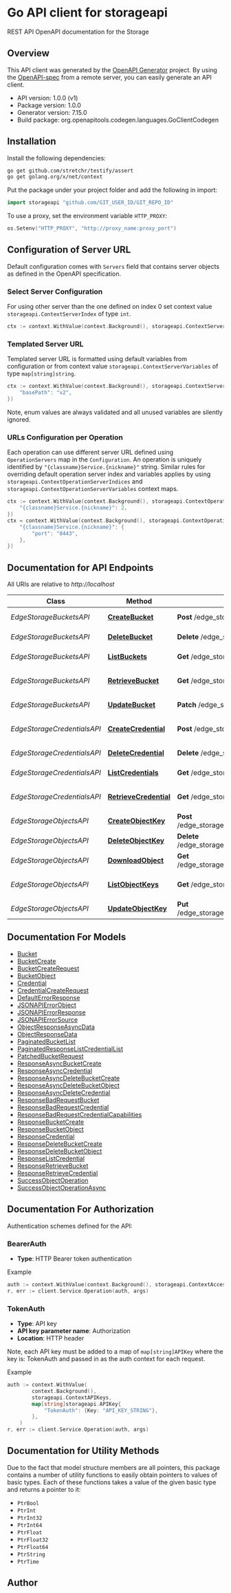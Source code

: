 # Go API client for storageapi

REST API OpenAPI documentation for the Storage

## Overview
This API client was generated by the [OpenAPI Generator](https://openapi-generator.tech) project.  By using the [OpenAPI-spec](https://www.openapis.org/) from a remote server, you can easily generate an API client.

- API version: 1.0.0 (v1)
- Package version: 1.0.0
- Generator version: 7.15.0
- Build package: org.openapitools.codegen.languages.GoClientCodegen

## Installation

Install the following dependencies:

```sh
go get github.com/stretchr/testify/assert
go get golang.org/x/net/context
```

Put the package under your project folder and add the following in import:

```go
import storageapi "github.com/GIT_USER_ID/GIT_REPO_ID"
```

To use a proxy, set the environment variable `HTTP_PROXY`:

```go
os.Setenv("HTTP_PROXY", "http://proxy_name:proxy_port")
```

## Configuration of Server URL

Default configuration comes with `Servers` field that contains server objects as defined in the OpenAPI specification.

### Select Server Configuration

For using other server than the one defined on index 0 set context value `storageapi.ContextServerIndex` of type `int`.

```go
ctx := context.WithValue(context.Background(), storageapi.ContextServerIndex, 1)
```

### Templated Server URL

Templated server URL is formatted using default variables from configuration or from context value `storageapi.ContextServerVariables` of type `map[string]string`.

```go
ctx := context.WithValue(context.Background(), storageapi.ContextServerVariables, map[string]string{
	"basePath": "v2",
})
```

Note, enum values are always validated and all unused variables are silently ignored.

### URLs Configuration per Operation

Each operation can use different server URL defined using `OperationServers` map in the `Configuration`.
An operation is uniquely identified by `"{classname}Service.{nickname}"` string.
Similar rules for overriding default operation server index and variables applies by using `storageapi.ContextOperationServerIndices` and `storageapi.ContextOperationServerVariables` context maps.

```go
ctx := context.WithValue(context.Background(), storageapi.ContextOperationServerIndices, map[string]int{
	"{classname}Service.{nickname}": 2,
})
ctx = context.WithValue(context.Background(), storageapi.ContextOperationServerVariables, map[string]map[string]string{
	"{classname}Service.{nickname}": {
		"port": "8443",
	},
})
```

## Documentation for API Endpoints

All URIs are relative to *http://localhost*

Class | Method | HTTP request | Description
------------ | ------------- | ------------- | -------------
*EdgeStorageBucketsAPI* | [**CreateBucket**](docs/EdgeStorageBucketsAPI.md#createbucket) | **Post** /edge_storage/buckets | Create a new bucket
*EdgeStorageBucketsAPI* | [**DeleteBucket**](docs/EdgeStorageBucketsAPI.md#deletebucket) | **Delete** /edge_storage/buckets/{name} | Delete a bucket
*EdgeStorageBucketsAPI* | [**ListBuckets**](docs/EdgeStorageBucketsAPI.md#listbuckets) | **Get** /edge_storage/buckets | List buckets
*EdgeStorageBucketsAPI* | [**RetrieveBucket**](docs/EdgeStorageBucketsAPI.md#retrievebucket) | **Get** /edge_storage/buckets/{name} | Retrieve details from a bucket
*EdgeStorageBucketsAPI* | [**UpdateBucket**](docs/EdgeStorageBucketsAPI.md#updatebucket) | **Patch** /edge_storage/buckets/{name} | Update bucket info
*EdgeStorageCredentialsAPI* | [**CreateCredential**](docs/EdgeStorageCredentialsAPI.md#createcredential) | **Post** /edge_storage/credentials | Create a new credential
*EdgeStorageCredentialsAPI* | [**DeleteCredential**](docs/EdgeStorageCredentialsAPI.md#deletecredential) | **Delete** /edge_storage/credentials/{id} | Delete a credential
*EdgeStorageCredentialsAPI* | [**ListCredentials**](docs/EdgeStorageCredentialsAPI.md#listcredentials) | **Get** /edge_storage/credentials | List credentials
*EdgeStorageCredentialsAPI* | [**RetrieveCredential**](docs/EdgeStorageCredentialsAPI.md#retrievecredential) | **Get** /edge_storage/credentials/{id} | Retrieve details from a credential
*EdgeStorageObjectsAPI* | [**CreateObjectKey**](docs/EdgeStorageObjectsAPI.md#createobjectkey) | **Post** /edge_storage/buckets/{bucketName}/objects/{objectKey} | Create new object key.
*EdgeStorageObjectsAPI* | [**DeleteObjectKey**](docs/EdgeStorageObjectsAPI.md#deleteobjectkey) | **Delete** /edge_storage/buckets/{bucketName}/objects/{objectKey} | Delete object key
*EdgeStorageObjectsAPI* | [**DownloadObject**](docs/EdgeStorageObjectsAPI.md#downloadobject) | **Get** /edge_storage/buckets/{bucketName}/objects/{objectKey} | Download object
*EdgeStorageObjectsAPI* | [**ListObjectKeys**](docs/EdgeStorageObjectsAPI.md#listobjectkeys) | **Get** /edge_storage/buckets/{bucketName}/objects | List buckets objects
*EdgeStorageObjectsAPI* | [**UpdateObjectKey**](docs/EdgeStorageObjectsAPI.md#updateobjectkey) | **Put** /edge_storage/buckets/{bucketName}/objects/{objectKey} | Update the object key.


## Documentation For Models

 - [Bucket](docs/Bucket.md)
 - [BucketCreate](docs/BucketCreate.md)
 - [BucketCreateRequest](docs/BucketCreateRequest.md)
 - [BucketObject](docs/BucketObject.md)
 - [Credential](docs/Credential.md)
 - [CredentialCreateRequest](docs/CredentialCreateRequest.md)
 - [DefaultErrorResponse](docs/DefaultErrorResponse.md)
 - [JSONAPIErrorObject](docs/JSONAPIErrorObject.md)
 - [JSONAPIErrorResponse](docs/JSONAPIErrorResponse.md)
 - [JSONAPIErrorSource](docs/JSONAPIErrorSource.md)
 - [ObjectResponseAsyncData](docs/ObjectResponseAsyncData.md)
 - [ObjectResponseData](docs/ObjectResponseData.md)
 - [PaginatedBucketList](docs/PaginatedBucketList.md)
 - [PaginatedResponseListCredentialList](docs/PaginatedResponseListCredentialList.md)
 - [PatchedBucketRequest](docs/PatchedBucketRequest.md)
 - [ResponseAsyncBucketCreate](docs/ResponseAsyncBucketCreate.md)
 - [ResponseAsyncCredential](docs/ResponseAsyncCredential.md)
 - [ResponseAsyncDeleteBucketCreate](docs/ResponseAsyncDeleteBucketCreate.md)
 - [ResponseAsyncDeleteBucketObject](docs/ResponseAsyncDeleteBucketObject.md)
 - [ResponseAsyncDeleteCredential](docs/ResponseAsyncDeleteCredential.md)
 - [ResponseBadRequestBucket](docs/ResponseBadRequestBucket.md)
 - [ResponseBadRequestCredential](docs/ResponseBadRequestCredential.md)
 - [ResponseBadRequestCredentialCapabilities](docs/ResponseBadRequestCredentialCapabilities.md)
 - [ResponseBucketCreate](docs/ResponseBucketCreate.md)
 - [ResponseBucketObject](docs/ResponseBucketObject.md)
 - [ResponseCredential](docs/ResponseCredential.md)
 - [ResponseDeleteBucketCreate](docs/ResponseDeleteBucketCreate.md)
 - [ResponseDeleteBucketObject](docs/ResponseDeleteBucketObject.md)
 - [ResponseListCredential](docs/ResponseListCredential.md)
 - [ResponseRetrieveBucket](docs/ResponseRetrieveBucket.md)
 - [ResponseRetrieveCredential](docs/ResponseRetrieveCredential.md)
 - [SuccessObjectOperation](docs/SuccessObjectOperation.md)
 - [SuccessObjectOperationAsync](docs/SuccessObjectOperationAsync.md)


## Documentation For Authorization


Authentication schemes defined for the API:
### BearerAuth

- **Type**: HTTP Bearer token authentication

Example

```go
auth := context.WithValue(context.Background(), storageapi.ContextAccessToken, "BEARER_TOKEN_STRING")
r, err := client.Service.Operation(auth, args)
```

### TokenAuth

- **Type**: API key
- **API key parameter name**: Authorization
- **Location**: HTTP header

Note, each API key must be added to a map of `map[string]APIKey` where the key is: TokenAuth and passed in as the auth context for each request.

Example

```go
auth := context.WithValue(
		context.Background(),
		storageapi.ContextAPIKeys,
		map[string]storageapi.APIKey{
			"TokenAuth": {Key: "API_KEY_STRING"},
		},
	)
r, err := client.Service.Operation(auth, args)
```


## Documentation for Utility Methods

Due to the fact that model structure members are all pointers, this package contains
a number of utility functions to easily obtain pointers to values of basic types.
Each of these functions takes a value of the given basic type and returns a pointer to it:

* `PtrBool`
* `PtrInt`
* `PtrInt32`
* `PtrInt64`
* `PtrFloat`
* `PtrFloat32`
* `PtrFloat64`
* `PtrString`
* `PtrTime`

## Author



